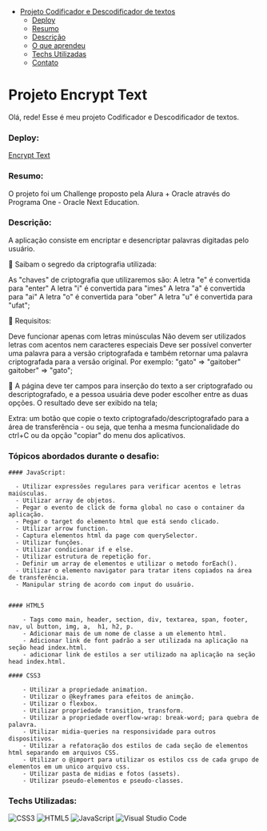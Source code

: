 
- [Projeto Codificador e Descodificador de textos](#Projeto-Encrypt-Text)
    - [Deploy](#Deploy)
    - [Resumo](#Resumo)
    - [Descrição](#Descrição)
    - [O que aprendeu](#Tópicos-abordados-durante-o-desafio)
    - [Techs Utilizadas](#Techs-utilizadas)
    - [Contato](#Contato)

# Projeto Encrypt Text

Olá, rede! Esse é meu projeto Codificador e Descodificador de textos.

### Deploy:

[Encrypt Text](https://jocarsbarsa.github.io/encrypt-text/)

### Resumo:

O projeto foi um Challenge proposto pela Alura + Oracle através do Programa One - Oracle Next Education.

### Descrição:

A aplicação consiste em encriptar e desencriptar palavras digitadas pelo usuário. 

🔸 Saibam o segredo da criptografia utilizada:

As "chaves" de criptografia que utilizaremos são: A letra "e" é convertida para "enter" A letra "i" é convertida para "imes" A letra "a" é convertida para "ai" A letra "o" é convertida para "ober" A letra "u" é convertida para "ufat";

🔸 Requisitos:

Deve funcionar apenas com letras minúsculas
Não devem ser utilizados letras com acentos nem caracteres especiais
Deve ser possível converter uma palavra para a versão criptografada e também retornar uma palavra criptografada para a versão original. 
Por exemplo: "gato" => "gaitober" gaitober" => "gato";

🔸 A página deve ter campos para inserção do texto a ser criptografado ou descriptografado, e a pessoa usuária deve poder escolher entre as duas opções. O resultado deve ser exibido na tela;

Extra: um botão que copie o texto criptografado/descriptografado para a área de transferência - ou seja, que tenha a mesma funcionalidade do ctrl+C ou da opção "copiar" do menu dos aplicativos.


### Tópicos abordados durante o desafio:

    #### JavaScript:

      - Utilizar expressões regulares para verificar acentos e letras maiúsculas.
      - Utilizar array de objetos.
      - Pegar o evento de click de forma global no caso o container da aplicação.
      - Pegar o target do elemento html que está sendo clicado.
      - Utilizar arrow function.
      - Captura elementos html da page com querySelector.
      - Utilizar funções.
      - Utilizar condicionar if e else.
      - Utilizar estrutura de repetição for.
      - Definir um array de elementos e utilizar o metodo forEach().
      - Utilizar o elemento navigator para tratar itens copiados na área de transferência.
      - Manipular string de acordo com input do usuário.


    #### HTML5

        - Tags como main, header, section, div, textarea, span, footer, nav, ul button, img, a,  h1, h2, p.
        - Adicionar mais de um nome de classe a um elemento html.
        - Adicionar link de font padrão a ser utilizada na aplicação na seção head index.html.
        - adicionar link de estilos a ser utilizado na aplicação na seção head index.html.

    #### CSS3

        - Utilizar a propriedade animation.
        - Utilizar o @keyframes para efeitos de animção.
        - Utilizar o flexbox.
        - Utilizar propriedade transition, transform.
        - Utilizar a propriedade overflow-wrap: break-word; para quebra de palavra.
        - Utilizar midia-queries na responsividade para outros dispositivos.
        - Utilizar a refatoração dos estilos de cada seção de elementos html separando em arquivos CSS.
        - Utilizar o @import para utilizar os estilos css de cada grupo de elementos em um unico arquivo css.
        - Utilizar pasta de midias e fotos (assets).
        - Utilizar pseudo-elementos e pseudo-classes.

### Techs Utilizadas:

![CSS3](https://img.shields.io/badge/css3-%231572B6.svg?style=for-the-badge&logo=css3&logoColor=white)
![HTML5](https://img.shields.io/badge/html5-%23E34F26.svg?style=for-the-badge&logo=html5&logoColor=white)
![JavaScript](https://img.shields.io/badge/javascript-%23323330.svg?style=for-the-badge&logo=javascript&logoColor=%23F7DF1E)
![Visual Studio Code](https://img.shields.io/badge/Visual%20Studio%20Code-0078d7.svg?style=for-the-badge&logo=visual-studio-code&logoColor=white)



